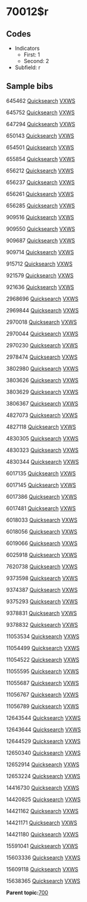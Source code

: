 # 70012$r

## Codes

-   Indicators
    -   First: 1
    -   Second: 2
-   Subfield: r

## Sample bibs

645462 [Quicksearch](https://search.library.yale.edu/catalog/645462) [VXWS](http://prodorbis.library.yale.edu:7014/vxws/GetHoldingsService?bibId=645462)

645752 [Quicksearch](https://search.library.yale.edu/catalog/645752) [VXWS](http://prodorbis.library.yale.edu:7014/vxws/GetHoldingsService?bibId=645752)

647294 [Quicksearch](https://search.library.yale.edu/catalog/647294) [VXWS](http://prodorbis.library.yale.edu:7014/vxws/GetHoldingsService?bibId=647294)

650143 [Quicksearch](https://search.library.yale.edu/catalog/650143) [VXWS](http://prodorbis.library.yale.edu:7014/vxws/GetHoldingsService?bibId=650143)

654501 [Quicksearch](https://search.library.yale.edu/catalog/654501) [VXWS](http://prodorbis.library.yale.edu:7014/vxws/GetHoldingsService?bibId=654501)

655854 [Quicksearch](https://search.library.yale.edu/catalog/655854) [VXWS](http://prodorbis.library.yale.edu:7014/vxws/GetHoldingsService?bibId=655854)

656212 [Quicksearch](https://search.library.yale.edu/catalog/656212) [VXWS](http://prodorbis.library.yale.edu:7014/vxws/GetHoldingsService?bibId=656212)

656237 [Quicksearch](https://search.library.yale.edu/catalog/656237) [VXWS](http://prodorbis.library.yale.edu:7014/vxws/GetHoldingsService?bibId=656237)

656261 [Quicksearch](https://search.library.yale.edu/catalog/656261) [VXWS](http://prodorbis.library.yale.edu:7014/vxws/GetHoldingsService?bibId=656261)

656285 [Quicksearch](https://search.library.yale.edu/catalog/656285) [VXWS](http://prodorbis.library.yale.edu:7014/vxws/GetHoldingsService?bibId=656285)

909516 [Quicksearch](https://search.library.yale.edu/catalog/909516) [VXWS](http://prodorbis.library.yale.edu:7014/vxws/GetHoldingsService?bibId=909516)

909550 [Quicksearch](https://search.library.yale.edu/catalog/909550) [VXWS](http://prodorbis.library.yale.edu:7014/vxws/GetHoldingsService?bibId=909550)

909687 [Quicksearch](https://search.library.yale.edu/catalog/909687) [VXWS](http://prodorbis.library.yale.edu:7014/vxws/GetHoldingsService?bibId=909687)

909714 [Quicksearch](https://search.library.yale.edu/catalog/909714) [VXWS](http://prodorbis.library.yale.edu:7014/vxws/GetHoldingsService?bibId=909714)

915712 [Quicksearch](https://search.library.yale.edu/catalog/915712) [VXWS](http://prodorbis.library.yale.edu:7014/vxws/GetHoldingsService?bibId=915712)

921579 [Quicksearch](https://search.library.yale.edu/catalog/921579) [VXWS](http://prodorbis.library.yale.edu:7014/vxws/GetHoldingsService?bibId=921579)

921636 [Quicksearch](https://search.library.yale.edu/catalog/921636) [VXWS](http://prodorbis.library.yale.edu:7014/vxws/GetHoldingsService?bibId=921636)

2968696 [Quicksearch](https://search.library.yale.edu/catalog/2968696) [VXWS](http://prodorbis.library.yale.edu:7014/vxws/GetHoldingsService?bibId=2968696)

2969844 [Quicksearch](https://search.library.yale.edu/catalog/2969844) [VXWS](http://prodorbis.library.yale.edu:7014/vxws/GetHoldingsService?bibId=2969844)

2970018 [Quicksearch](https://search.library.yale.edu/catalog/2970018) [VXWS](http://prodorbis.library.yale.edu:7014/vxws/GetHoldingsService?bibId=2970018)

2970044 [Quicksearch](https://search.library.yale.edu/catalog/2970044) [VXWS](http://prodorbis.library.yale.edu:7014/vxws/GetHoldingsService?bibId=2970044)

2970230 [Quicksearch](https://search.library.yale.edu/catalog/2970230) [VXWS](http://prodorbis.library.yale.edu:7014/vxws/GetHoldingsService?bibId=2970230)

2978474 [Quicksearch](https://search.library.yale.edu/catalog/2978474) [VXWS](http://prodorbis.library.yale.edu:7014/vxws/GetHoldingsService?bibId=2978474)

3802980 [Quicksearch](https://search.library.yale.edu/catalog/3802980) [VXWS](http://prodorbis.library.yale.edu:7014/vxws/GetHoldingsService?bibId=3802980)

3803626 [Quicksearch](https://search.library.yale.edu/catalog/3803626) [VXWS](http://prodorbis.library.yale.edu:7014/vxws/GetHoldingsService?bibId=3803626)

3803629 [Quicksearch](https://search.library.yale.edu/catalog/3803629) [VXWS](http://prodorbis.library.yale.edu:7014/vxws/GetHoldingsService?bibId=3803629)

3806367 [Quicksearch](https://search.library.yale.edu/catalog/3806367) [VXWS](http://prodorbis.library.yale.edu:7014/vxws/GetHoldingsService?bibId=3806367)

4827073 [Quicksearch](https://search.library.yale.edu/catalog/4827073) [VXWS](http://prodorbis.library.yale.edu:7014/vxws/GetHoldingsService?bibId=4827073)

4827118 [Quicksearch](https://search.library.yale.edu/catalog/4827118) [VXWS](http://prodorbis.library.yale.edu:7014/vxws/GetHoldingsService?bibId=4827118)

4830305 [Quicksearch](https://search.library.yale.edu/catalog/4830305) [VXWS](http://prodorbis.library.yale.edu:7014/vxws/GetHoldingsService?bibId=4830305)

4830323 [Quicksearch](https://search.library.yale.edu/catalog/4830323) [VXWS](http://prodorbis.library.yale.edu:7014/vxws/GetHoldingsService?bibId=4830323)

4830344 [Quicksearch](https://search.library.yale.edu/catalog/4830344) [VXWS](http://prodorbis.library.yale.edu:7014/vxws/GetHoldingsService?bibId=4830344)

6017135 [Quicksearch](https://search.library.yale.edu/catalog/6017135) [VXWS](http://prodorbis.library.yale.edu:7014/vxws/GetHoldingsService?bibId=6017135)

6017145 [Quicksearch](https://search.library.yale.edu/catalog/6017145) [VXWS](http://prodorbis.library.yale.edu:7014/vxws/GetHoldingsService?bibId=6017145)

6017386 [Quicksearch](https://search.library.yale.edu/catalog/6017386) [VXWS](http://prodorbis.library.yale.edu:7014/vxws/GetHoldingsService?bibId=6017386)

6017481 [Quicksearch](https://search.library.yale.edu/catalog/6017481) [VXWS](http://prodorbis.library.yale.edu:7014/vxws/GetHoldingsService?bibId=6017481)

6018033 [Quicksearch](https://search.library.yale.edu/catalog/6018033) [VXWS](http://prodorbis.library.yale.edu:7014/vxws/GetHoldingsService?bibId=6018033)

6018056 [Quicksearch](https://search.library.yale.edu/catalog/6018056) [VXWS](http://prodorbis.library.yale.edu:7014/vxws/GetHoldingsService?bibId=6018056)

6019066 [Quicksearch](https://search.library.yale.edu/catalog/6019066) [VXWS](http://prodorbis.library.yale.edu:7014/vxws/GetHoldingsService?bibId=6019066)

6025918 [Quicksearch](https://search.library.yale.edu/catalog/6025918) [VXWS](http://prodorbis.library.yale.edu:7014/vxws/GetHoldingsService?bibId=6025918)

7620738 [Quicksearch](https://search.library.yale.edu/catalog/7620738) [VXWS](http://prodorbis.library.yale.edu:7014/vxws/GetHoldingsService?bibId=7620738)

9373598 [Quicksearch](https://search.library.yale.edu/catalog/9373598) [VXWS](http://prodorbis.library.yale.edu:7014/vxws/GetHoldingsService?bibId=9373598)

9374387 [Quicksearch](https://search.library.yale.edu/catalog/9374387) [VXWS](http://prodorbis.library.yale.edu:7014/vxws/GetHoldingsService?bibId=9374387)

9375293 [Quicksearch](https://search.library.yale.edu/catalog/9375293) [VXWS](http://prodorbis.library.yale.edu:7014/vxws/GetHoldingsService?bibId=9375293)

9378831 [Quicksearch](https://search.library.yale.edu/catalog/9378831) [VXWS](http://prodorbis.library.yale.edu:7014/vxws/GetHoldingsService?bibId=9378831)

9378832 [Quicksearch](https://search.library.yale.edu/catalog/9378832) [VXWS](http://prodorbis.library.yale.edu:7014/vxws/GetHoldingsService?bibId=9378832)

11053534 [Quicksearch](https://search.library.yale.edu/catalog/11053534) [VXWS](http://prodorbis.library.yale.edu:7014/vxws/GetHoldingsService?bibId=11053534)

11054499 [Quicksearch](https://search.library.yale.edu/catalog/11054499) [VXWS](http://prodorbis.library.yale.edu:7014/vxws/GetHoldingsService?bibId=11054499)

11054522 [Quicksearch](https://search.library.yale.edu/catalog/11054522) [VXWS](http://prodorbis.library.yale.edu:7014/vxws/GetHoldingsService?bibId=11054522)

11055595 [Quicksearch](https://search.library.yale.edu/catalog/11055595) [VXWS](http://prodorbis.library.yale.edu:7014/vxws/GetHoldingsService?bibId=11055595)

11055687 [Quicksearch](https://search.library.yale.edu/catalog/11055687) [VXWS](http://prodorbis.library.yale.edu:7014/vxws/GetHoldingsService?bibId=11055687)

11056767 [Quicksearch](https://search.library.yale.edu/catalog/11056767) [VXWS](http://prodorbis.library.yale.edu:7014/vxws/GetHoldingsService?bibId=11056767)

11056789 [Quicksearch](https://search.library.yale.edu/catalog/11056789) [VXWS](http://prodorbis.library.yale.edu:7014/vxws/GetHoldingsService?bibId=11056789)

12643544 [Quicksearch](https://search.library.yale.edu/catalog/12643544) [VXWS](http://prodorbis.library.yale.edu:7014/vxws/GetHoldingsService?bibId=12643544)

12643644 [Quicksearch](https://search.library.yale.edu/catalog/12643644) [VXWS](http://prodorbis.library.yale.edu:7014/vxws/GetHoldingsService?bibId=12643644)

12644529 [Quicksearch](https://search.library.yale.edu/catalog/12644529) [VXWS](http://prodorbis.library.yale.edu:7014/vxws/GetHoldingsService?bibId=12644529)

12650340 [Quicksearch](https://search.library.yale.edu/catalog/12650340) [VXWS](http://prodorbis.library.yale.edu:7014/vxws/GetHoldingsService?bibId=12650340)

12652914 [Quicksearch](https://search.library.yale.edu/catalog/12652914) [VXWS](http://prodorbis.library.yale.edu:7014/vxws/GetHoldingsService?bibId=12652914)

12653224 [Quicksearch](https://search.library.yale.edu/catalog/12653224) [VXWS](http://prodorbis.library.yale.edu:7014/vxws/GetHoldingsService?bibId=12653224)

14416730 [Quicksearch](https://search.library.yale.edu/catalog/14416730) [VXWS](http://prodorbis.library.yale.edu:7014/vxws/GetHoldingsService?bibId=14416730)

14420825 [Quicksearch](https://search.library.yale.edu/catalog/14420825) [VXWS](http://prodorbis.library.yale.edu:7014/vxws/GetHoldingsService?bibId=14420825)

14421162 [Quicksearch](https://search.library.yale.edu/catalog/14421162) [VXWS](http://prodorbis.library.yale.edu:7014/vxws/GetHoldingsService?bibId=14421162)

14421171 [Quicksearch](https://search.library.yale.edu/catalog/14421171) [VXWS](http://prodorbis.library.yale.edu:7014/vxws/GetHoldingsService?bibId=14421171)

14421180 [Quicksearch](https://search.library.yale.edu/catalog/14421180) [VXWS](http://prodorbis.library.yale.edu:7014/vxws/GetHoldingsService?bibId=14421180)

15591041 [Quicksearch](https://search.library.yale.edu/catalog/15591041) [VXWS](http://prodorbis.library.yale.edu:7014/vxws/GetHoldingsService?bibId=15591041)

15603336 [Quicksearch](https://search.library.yale.edu/catalog/15603336) [VXWS](http://prodorbis.library.yale.edu:7014/vxws/GetHoldingsService?bibId=15603336)

15609118 [Quicksearch](https://search.library.yale.edu/catalog/15609118) [VXWS](http://prodorbis.library.yale.edu:7014/vxws/GetHoldingsService?bibId=15609118)

15638365 [Quicksearch](https://search.library.yale.edu/catalog/15638365) [VXWS](http://prodorbis.library.yale.edu:7014/vxws/GetHoldingsService?bibId=15638365)

**Parent topic:**[700](../../tags/700/700.md)

